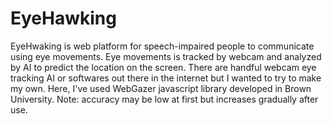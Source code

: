 # EyeHawking
EyeHwaking is web platform for speech-impaired people to communicate using eye movements. Eye movements is tracked by webcam and analyzed by AI to predict the location on the screen.
There are handful webcam eye tracking AI or softwares out there in the internet but I wanted to try to make my own. Here, I've used WebGazer javascript library developed in Brown University. Note: accuracy may be low at first but increases gradually after use.  
